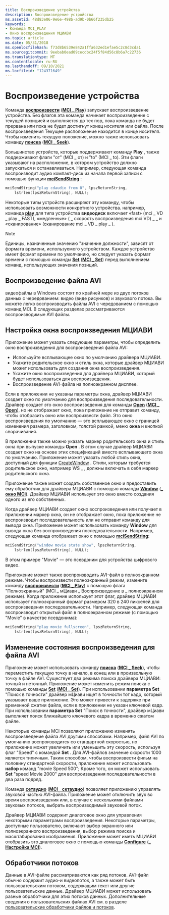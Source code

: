 ```yaml
---
title: Воспроизведение устройства
description: Воспроизведение устройства
ms.assetid: 48d83e06-9e6e-498b-ad9b-0b66f235db25
keywords:
- Команда MCI_PLAY
- Окно воспроизведения МЦИАВИ
ms.topic: article
ms.date: 05/31/2018
ms.openlocfilehash: f73d8b6539e842a1ffa632ed1efae5c2c8d3cda1
ms.sourcegitcommit: 9eebab0ead09cecdbc24f5f84d56c8b6a7c22736
ms.translationtype: MT
ms.contentlocale: ru-RU
ms.lasthandoff: 09/10/2021
ms.locfileid: "124371649"
---
```

# <a name="playing-a-device"></a>Воспроизведение устройства

Команда [**воспроизвести**](play.md) ([**MCI \_ Play**](mci-play.md)) запускает воспроизведение устройства. Без флагов эта команда начинает воспроизведение с текущей позицией и выполняется до тех пор, пока команда не будет прервана или пока не будет достигнут конец носителя или файла. После воспроизведения Текущее расположение находится в конце носителя. Чтобы изменить текущую положение, можно также использовать команду [**поиска**](seek.md) ([**MCI \_ Seek**](mci-seek.md)).

Большинство устройств, которые поддерживают команду **Play** , также поддерживают флаги "от" (MCI \_ от) и "to" (MCI \_ to). Эти флаги указывают на расположение, в котором устройство должно запускаться и останавливаться. Например, следующая команда воспроизводит аудио компакт-диск из начала первой записи с помощью функции [**mciSendString**](/previous-versions//dd757161(v=vs.85)) :


```C++
mciSendString("play cdaudio from 0", lpszReturnString, 
    lstrlen(lpszReturnString), NULL);
```



Некоторые типы устройств расширяют эту команду, чтобы использовать возможности конкретного устройства. например, команда [**play**](play.md) для типа устройства **видеодиск** включает «fast» (mci \_ VD \_ play \_ FAST), «медленные» ( \_ скорость воспроизведения mci VD) \_ \_ и «сканирование» (сканирование mci \_ VD \_ play \_ ).

> [!Note]  
> Единицы, назначенные значению "значение должности", зависят от формата времени, используемого устройством. Каждое устройство имеет формат времени по умолчанию, но следует указать формат времени с помощью команды [**Set**](set.md) ([**MCI \_ Set**](mci-set.md)) перед выполнением команд, использующих значения позиций.

 

## <a name="playing-an-avi-file"></a>Воспроизведение файла AVI

видеофайлы в Windows состоят по крайней мере из двух потоков данных с чередованием: видео (виде рисунков) и звукового потока. Вы можете легко воспроизводить файлы AVI с чередованием с помощью команд MCI. В следующих разделах рассматриваются воспроизводимые AVI файлы.

## <a name="setting-up-an-mciavi-playback-window"></a>Настройка окна воспроизведения МЦИАВИ

Приложение может указать следующие параметры, чтобы определить окно воспроизведения для воспроизведения файла AVI:

-   Используйте всплывающее окно по умолчанию драйвера МЦИАВИ.
-   Укажите родительское окно и стиль окна, которые драйвер МЦИАВИ может использовать для создания окна воспроизведения.
-   Укажите окно воспроизведения для драйвера МЦИАВИ, который будет использоваться для воспроизведения.
-   Воспроизведение AVI-файла на полноэкранном дисплее.

Если в приложении не указаны параметры окна, драйвер МЦИАВИ создает окно по умолчанию для воспроизведения последовательности. Драйвер создает это окно воспроизведения для команды [**Open**](open.md) ([**MCI \_ Open**](mci-open.md)), но не отображает окно, пока приложение не отправит команду, чтобы отобразить окно или воспроизвести файл. Это окно воспроизведения по умолчанию — это всплывающее окно с границей изменения размера, заголовком, толстой рамкой, меню **окна** и кнопкой сворачивания.

В приложении также можно указать маркер родительского окна и стиль окна при выпуске команды **Open** . В этом случае драйвер МЦИАВИ создает окно на основе этих спецификаций вместо всплывающего окна по умолчанию. Приложение может указать любой стиль окна, доступный для функции [CreateWindow](/windows/win32/api/winuser/nf-winuser-createwindowa) . Стили, которым требуется родительское окно, например WS \_ , должны включать в себя маркер родительского окна.

Приложение также может создать собственное окно и предоставить ему обработчик для драйвера МЦИАВИ с помощью команды [**Window**](window.md) ([**\_ окно MCI**](mci-window.md)). Драйвер МЦИАВИ использует это окно вместо создания одного из его собственных.

Когда драйвер МЦИАВИ создает окно воспроизведения или получает в приложении маркер окна, он не отображает окно, пока приложение не воспроизводит последовательность или не отправит команду для вывода окна. Приложение может использовать команду **Window** для вывода окна без воспроизведения последовательности. Например, следующая команда отображает окно с помощью [**mciSendString**](/previous-versions//dd757161(v=vs.85)):


```C++
mciSendString("window movie state show", lpszReturnString,
    lstrlen(lpszReturnString), NULL);
```



В этом примере "Movie" — это псевдоним для устройства цифрового видео.

Приложение может также воспроизводить AVI-файл в полноэкранном режиме. Чтобы воспроизвести полноэкранный режим, измените команду [**воспроизвести**](play.md) ([**MCI \_ Play**](mci-play.md)) с помощью флага "Полноэкранный" (MCI \_ мЦиави \_ Воспроизведение в \_ полноэкранном режиме). Когда приложение использует этот флаг, драйвер МЦИАВИ использует полноэкранный формат размером 320 в 240 пикселей для воспроизведения последовательности. Например, следующая команда воспроизводит открытый файл в полноэкранном режиме (с помощью "Movie" в качестве псевдонима):


```C++
mciSendString("play movie fullscreen", lpszReturnString,
    lstrlen(lpszReturnString), NULL);
```



## <a name="changing-the-playback-state-for-an-avi-file"></a>Изменение состояния воспроизведения для файла AVI

Приложение может использовать команду [**поиска**](seek.md) ([**MCI \_ Seek**](mci-seek.md)), чтобы переместить текущую точку в начало, в конец или в произвольную точку в файле AVI. Существует два режима поиска драйвера МЦИАВИ: точный и неточный. Приложение может изменить режим поиска с помощью команды [**Set**](set.md) ([**MCI \_ Set**](mci-set.md)). При использовании **параметра Set** "Поиск в точности" драйвер мЦиави ищет в точности тот кадр, который указывает ваше приложение. Это может привести к задержке при временной сжатии файла, если в приложении не указан ключевой кадр. При использовании **параметра Set** "Поиск в точности", драйвер мЦиави выполняет поиск ближайшего ключевого кадра в временно сжатом файле.

Некоторые команды MCI позволяют приложению изменять воспроизведение файла AVI другими способами. Например, файл AVI по умолчанию воспроизводится со стандартной скоростью, но приложение может увеличить или уменьшить эту скорость, используя флаг "Speed" с командой **Set** . Для AVI-файлов значение скорости 1000 является типичным. Таким способом, чтобы воспроизвести фильм на половину стандартной скорости, приложение может использовать **набор** команд "movie Speed 500"; Кроме того, он может использовать **Set** "speed Movie 2000" для воспроизведения последовательности в два раза подряд.

Команда [**сетаудио**](setaudio.md) ([**MCI \_ сетаудио**](mci-setaudio.md)) позволяет приложению управлять звуковой частью AVI-файла. Приложение может отключить звук во время воспроизведения или, в случае с несколькими файлами звуковых потоков, выбрать воспроизводимый звуковой поток.

Драйвер МЦИАВИ содержит диалоговое окно для управления некоторыми параметрами воспроизведения. Некоторые параметры, доступные пользователю, включают выбор экранного или полноэкранного воспроизведения, выбор режима поиска и масштабирования изображения. Приложение может иметь МЦИАВИ отобразить это диалоговое окно с помощью команды [**Configure**](configure.md) ([**\_ Настройка MCI**](mci-configure.md)).

## <a name="stream-handlers"></a>Обработчики потоков

Данные в AVI-файле рассматриваются как ряд потоков. AVI-файл обычно содержит аудио-и видеопоток, а также может быть пользовательским потоком, содержащим текст или другие пользовательские данные. Драйвер МЦИАВИ может использовать разные обработчики для этих потоков данных. Дополнительные сведения о пользовательских файлах AVI см. в разделе [пользовательские обработчики файлов и потоков](custom-file-and-stream-handlers.md).

 

 
